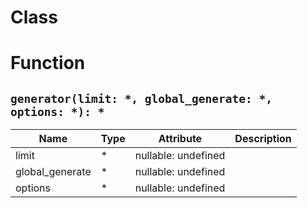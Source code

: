 # Class

# Function

## `generator(limit: *, global_generate: *, options: *): *`

| Name | Type | Attribute | Description |
| --- | --- | --- | --- |
| limit | * | nullable: undefined |
| global_generate | * | nullable: undefined |
| options | * | nullable: undefined |